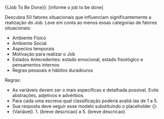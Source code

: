 {{Job To Be Done}}: [informe o job to be done]

Descubra 50 fatores situacionais que influenciam significantemente a realização do Job.
Leve em conta ao menos essas categorias de fatores situacionais:
- Ambiente Físico
- Ambiente Social
- Aspectos temporais
- Motivação para realizar o Job
- Estados Antecedentes: estado emocional, estado fisiológico e pensamentos internos
- Regras pessoais e hábitos duradouros

Regras:
- As variáveis devem ser o mais específicas e detalhada possível. Evite abstrações, adjetivos e advérbios.
- Para cada uma escreva qual classificação poderia avaliá-las de 1 a 5.
- Sua resposta deve seguir esse modelo substituindo o placeholder {}:
- {Variável}. 1. {breve descricao} a 5. {breve descricao}

